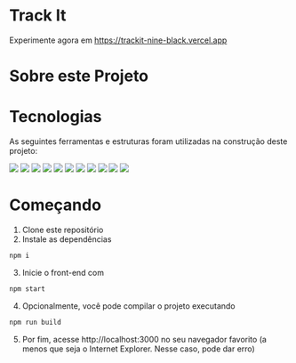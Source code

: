 # Track It

Experimente agora em https://trackit-nine-black.vercel.app

# Sobre este Projeto

# Tecnologias

As seguintes ferramentas e estruturas foram utilizadas na construção deste projeto:

[<img src="https://img.shields.io/badge/NPM-%23CB3837.svg?style=for-the-badge&logo=npm&logoColor=white" />](https://www.npmjs.com)
[<img src="https://img.shields.io/badge/react-%2320232a.svg?style=for-the-badge&logo=react&logoColor=%2361DAFB" />](https://legacy.reactjs.org/docs/getting-started.html)
[<img src="https://img.shields.io/badge/react_route%20-%2320232a.svg?style=for-the-badge&logo=react&logoColor=%2361DAFB" />](https://reactrouter.com/en/main)
[<img src="https://img.shields.io/badge/react-context%20-%2320232a.svg?style=for-the-badge&color=008000&logo=react&logoColor=%2361DAFB" />](https://reactrouter.com/en/main)
[<img src="https://img.shields.io/badge/vercel-%23000000.svg?style=for-the-badge&logo=vercel&logoColor=white" />](https://vercel.com)
[<img src="https://img.shields.io/badge/Visual%20Studio%20Code-0078d7.svg?style=for-the-badge&logo=visual-studio-code&logoColor=white" />](https://code.visualstudio.com)
[<img src="https://img.shields.io/badge/styled--components-DB7093?style=for-the-badge&logo=styled-components&logoColor=white" />](https://styled-components.com)
[<img src="https://img.shields.io/badge/axios%20-%2320232a.svg?style=for-the-badge&color=informational" />](https://axios-http.com/ptbr/docs/intro)
[<img src="https://img.shields.io/badge/day.js%20-%2320232a.svg?style=for-the-badge&color=FF604D" />](https://day.js.org)
[<img src="https://img.shields.io/badge/react_loader_spinner%20-%2320232a.svg?style=for-the-badge&color=black" />](https://www.npmjs.com/package/react-loader-spinner)
[<img src="https://img.shields.io/badge/react_circular_progressbar%20-%2320232a.svg?style=for-the-badge&color=gray" />](https://www.npmjs.com/package/react-circular-progressbar)
# Começando

1. Clone este repositório
2. Instale as dependências
```bash
npm i
```
3. Inicie o front-end com
```bash
npm start
```
4. Opcionalmente, você pode compilar o projeto executando
```bash
npm run build
```
5. Por fim, acesse http://localhost:3000 no seu navegador favorito (a menos que seja o Internet Explorer. Nesse caso, pode dar erro)
